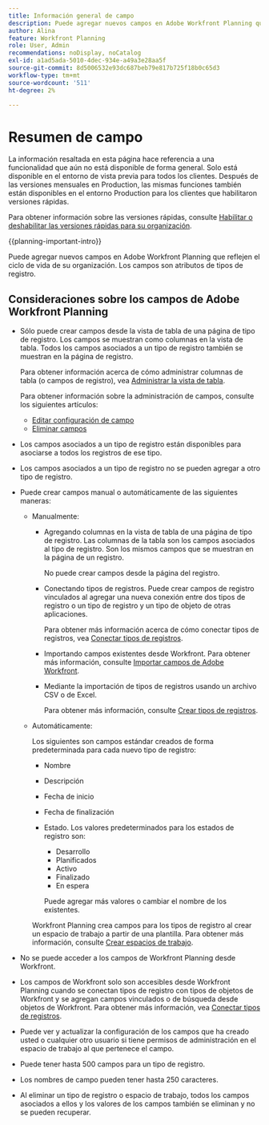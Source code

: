 ```yaml
---
title: Información general de campo
description: Puede agregar nuevos campos en Adobe Workfront Planning que reflejen el ciclo de vida de su organización. Los campos son atributos de tipos de registro.
author: Alina
feature: Workfront Planning
role: User, Admin
recommendations: noDisplay, noCatalog
exl-id: a1ad5ada-5010-4dec-934e-a49a3e28aa5f
source-git-commit: 8d5006532e93dc687beb79e817b725f18b0c65d3
workflow-type: tm+mt
source-wordcount: '511'
ht-degree: 2%

---
```



# Resumen de campo

<span class="preview">La información resaltada en esta página hace referencia a una funcionalidad que aún no está disponible de forma general. Solo está disponible en el entorno de vista previa para todos los clientes. Después de las versiones mensuales en Production, las mismas funciones también están disponibles en el entorno Production para los clientes que habilitaron versiones rápidas. </span>

<span class="preview">Para obtener información sobre las versiones rápidas, consulte [Habilitar o deshabilitar las versiones rápidas para su organización](/help/quicksilver/administration-and-setup/set-up-workfront/configure-system-defaults/enable-fast-release-process.md). </span>


{{planning-important-intro}}

Puede agregar nuevos campos en Adobe Workfront Planning que reflejen el ciclo de vida de su organización. Los campos son atributos de tipos de registro.


## Consideraciones sobre los campos de Adobe Workfront Planning

* Sólo puede crear campos desde la vista de tabla de una página de tipo de registro. Los campos se muestran como columnas en la vista de tabla. Todos los campos asociados a un tipo de registro también se muestran en la página de registro.

  Para obtener información acerca de cómo administrar columnas de tabla (o campos de registro), vea [Administrar la vista de tabla](/help/quicksilver/planning/views/manage-the-table-view.md).

  Para obtener información sobre la administración de campos, consulte los siguientes artículos:

   * [Editar configuración de campo](/help/quicksilver/planning/fields/edit-fields.md)
   * [Eliminar campos](/help/quicksilver/planning/fields/delete-fields.md)

* Los campos asociados a un tipo de registro están disponibles para asociarse a todos los registros de ese tipo. <!--will this change and will the fields be available for other record types, too?! Also, the next bullet might need to change too if this one changes -->

* Los campos asociados a un tipo de registro no se pueden agregar a otro tipo de registro. <!-- this will change when they open the Field library tab when creating a field-->

* Puede crear campos manual o automáticamente de las siguientes maneras:

   * Manualmente:

      * Agregando columnas en la vista de tabla de una página de tipo de registro. Las columnas de la tabla son los campos asociados al tipo de registro. Son los mismos campos que se muestran en la página de un registro.

        No puede crear campos desde la página del registro.

      * Conectando tipos de registros. Puede crear campos de registro vinculados al agregar una nueva conexión entre dos tipos de registro o un tipo de registro y un tipo de objeto de otras aplicaciones.

        Para obtener más información acerca de cómo conectar tipos de registros, vea [Conectar tipos de registros](/help/quicksilver/planning/architecture/connect-record-types.md).

      * <span class="preview">Importando campos existentes desde Workfront. </span>
        <span class="preview">Para obtener más información, consulte [Importar campos de Adobe Workfront](/help/quicksilver/planning/fields/import-fields-from-workfront.md).</span>

      * <span class="preview">Mediante la importación de tipos de registros usando un archivo CSV o de Excel. </span>

        <span class="preview">Para obtener más información, consulte [Crear tipos de registros](/help/quicksilver/planning/architecture/create-record-types.md).</span>

   * Automáticamente:

     Los siguientes son campos estándar creados de forma predeterminada para cada nuevo tipo de registro:

      * Nombre
      * Descripción
      * Fecha de inicio
      * Fecha de finalización
      * Estado. Los valores predeterminados para los estados de registro son:
         * Desarrollo
         * Planificados
         * Activo
         * Finalizado
         * En espera

        Puede agregar más valores o cambiar el nombre de los existentes.

     Workfront Planning crea campos para los tipos de registro al crear un espacio de trabajo a partir de una plantilla. Para obtener más información, consulte [Crear espacios de trabajo](/help/quicksilver/planning/architecture/create-workspaces.md).

* No se puede acceder a los campos de Workfront Planning desde Workfront.

* Los campos de Workfront solo son accesibles desde Workfront Planning cuando se conectan tipos de registro con tipos de objetos de Workfront y se agregan campos vinculados o de búsqueda desde objetos de Workfront. Para obtener más información, vea [Conectar tipos de registros](/help/quicksilver/planning/architecture/connect-record-types.md).

* Puede ver y actualizar la configuración de los campos que ha creado usted o cualquier otro usuario si tiene permisos de administración en el espacio de trabajo al que pertenece el campo.

* Puede tener hasta 500 campos para un tipo de registro.

* Los nombres de campo pueden tener hasta 250 caracteres.

* Al eliminar un tipo de registro o espacio de trabajo, todos los campos asociados a ellos y los valores de los campos también se eliminan y no se pueden recuperar. <!-- this might change with a possible recycle bin solution?!-->
